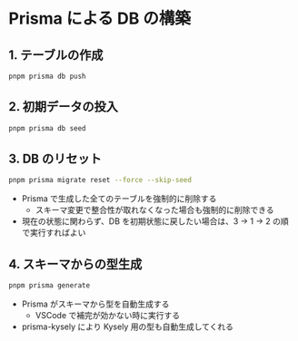 # Prisma による DB の構築

## 1. テーブルの作成

```sh
pnpm prisma db push
```

## 2. 初期データの投入

```sh
pnpm prisma db seed
```

## 3. DB のリセット

```sh
pnpm prisma migrate reset --force --skip-seed
```

- Prisma で生成した全てのテーブルを強制的に削除する
  - スキーマ変更で整合性が取れなくなった場合も強制的に削除できる
- 現在の状態に関わらず、DB を初期状態に戻したい場合は、3 -> 1 -> 2 の順で実行すればよい

## 4. スキーマからの型生成

```sh
pnpm prisma generate
```

- Prisma がスキーマから型を自動生成する
  - VSCode で補完が効かない時に実行する
- prisma-kysely により Kysely 用の型も自動生成してくれる
